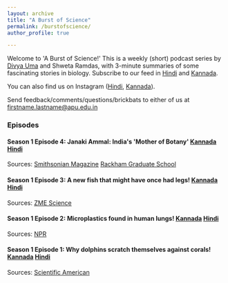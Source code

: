 ```yaml
---
layout: archive
title: "A Burst of Science"
permalink: /burstofscience/
author_profile: true

---
```


Welcome to 'A Burst of Science!' This is a weekly (short) podcast series by [Divya Uma]() and Shweta Ramdas, with 3-minute summaries of some fascinating stories in biology. Subscribe to our feed in [Hindi](https://anchor.fm/shweta-ramdas) and [Kannada](https://anchor.fm/apubiology). 

You can also find us on Instagram ([Hindi](www.instagram.com/ekchutkivigyan), [Kannada](https://www.instagram.com/onduchitikevigyana/)).

Send feedback/comments/questions/brickbats to either of us at firstname.lastname@apu.edu.in

### Episodes
#### Season 1 Episode 4: Janaki Ammal: India's 'Mother of Botany' [Kannada](https://anchor.fm/apu-biology/episodes/Episode-4--Sugarcane-and-Janaki-ammal-e1mf9b3) [Hindi](https://anchor.fm/shweta-ramdas/episodes/4-e1mklas)
Sources: [Smithsonian Magazine](https://www.smithsonianmag.com/science-nature/pioneering-female-botanist-who-sweetened-nation-and-saved-valley-180972765/)
[Rackham Graduate School](https://rackham.umich.edu/project/janaki-ammal-edvaleth-kakkat/)

#### Season 1 Episode 3: A new fish that might have once had legs! [Kannada](https://anchor.fm/apu-biology/episodes/Episode-3--Fish-that-went-from-sea-to-land-and-back-to-sea-e1lssb5)  [Hindi](https://anchor.fm/shweta-ramdas/episodes/3-e1ltcrj)

Sources: [ZME Science](https://www.zmescience.com/science/fossil-friday-this-ancient-fish-moved-to-land-didnt-like-it-and-moved-back-into-the-sea)


#### Season 1 Episode 2: Microplastics found in human lungs! [Kannada](https://anchor.fm/apu-biology/episodes/Episode-2--Microplastics-e1m8n7f)  [Hindi](https://anchor.fm/shweta-ramdas/episodes/2-e1jgeb4)

Sources: [NPR](https://www.npr.org/2022/04/06/1091246691/microplastics-found-in-human-lungs)

#### Season 1 Episode 1: Why dolphins scratch themselves against corals! [Kannada](https://anchor.fm/apu-biology/episodes/Episode-1--Self-medication-by-dolphins-e1m8220)  [Hindi](https://anchor.fm/shweta-ramdas/episodes/1-e1m6qsm)

Sources: [Scientific American](https://www.scientificamerican.com/article/dolphins-rub-against-mucus-oozing-corals-to-soothe-skin/)

